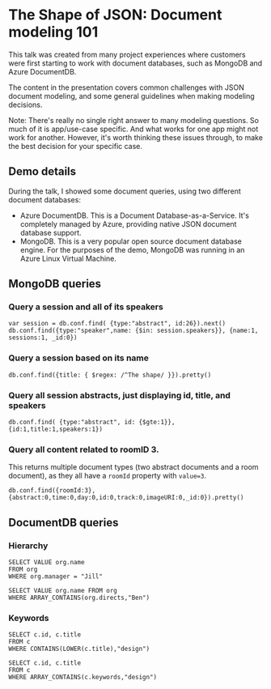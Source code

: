 # The Shape of JSON: Document modeling 101

This talk was created from many project experiences where customers were first starting to work with
document databases, such as MongoDB and Azure DocumentDB.

The content in the presentation covers common challenges with JSON document modeling, and some general
guidelines when making modeling decisions.

Note: There's really no single right answer to
many modeling questions. So much of it is app/use-case specific. And what works for
one app might not work for another. However, it's worth thinking these issues through,
to make the best decision for your specific case.

## Demo details

During the talk, I showed some document queries, using two different document databases:

 - Azure DocumentDB. This is a Document Database-as-a-Service. It's completely managed by Azure, providing
 native JSON document database support.
 - MongoDB. This is a very popular open source document database engine. For the purposes
 of the demo, MongoDB was running in an Azure Linux Virtual Machine.

## MongoDB queries

### Query a session and all of its speakers
    var session = db.conf.find( {type:"abstract", id:26}).next()
    db.conf.find({type:"speaker",name: {$in: session.speakers}}, {name:1, sessions:1, _id:0})

### Query a session based on its name
    db.conf.find({title: { $regex: /^The shape/ }}).pretty()

### Query all session abstracts, just displaying id, title, and speakers
    db.conf.find( {type:"abstract", id: {$gte:1}},{id:1,title:1,speakers:1})

### Query all content related to roomID 3.

This returns multiple document types (two abstract documents and a room document), as they all have a `roomId` property with `value=3`.

    db.conf.find({roomId:3},{abstract:0,time:0,day:0,id:0,track:0,imageURI:0,_id:0}).pretty()

## DocumentDB queries

### Hierarchy

    SELECT VALUE org.name
    FROM org
    WHERE org.manager = "Jill"

    SELECT VALUE org.name FROM org
    WHERE ARRAY_CONTAINS(org.directs,"Ben")

### Keywords

    SELECT c.id, c.title
    FROM c
    WHERE CONTAINS(LOWER(c.title),"design")

    SELECT c.id, c.title
    FROM c
    WHERE ARRAY_CONTAINS(c.keywords,"design")
